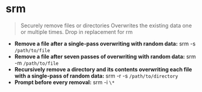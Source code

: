 # srm
> Securely remove files or directories
> Overwrites the existing data one or multiple times. Drop in replacement for rm
- **Remove a file after a single-pass overwriting with random data:**
srm -s `/path/to/file`
- **Remove a file after seven passes of overwriting with random data:**
srm -m `/path/to/file`
- **Recursively remove a directory and its contents overwriting each file with a single-pass of random data:**
srm -r -s `/path/to/directory`
- **Prompt before every removal:**
srm -i `\*`
